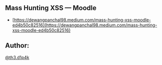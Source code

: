 ## Mass Hunting XSS — Moodle
* [https://dewangpanchal98.medium.com/mass-hunting-xss-moodle-ed4b50c82516](https://dewangpanchal98.medium.com/mass-hunting-xss-moodle-ed4b50c82516)

## Author:
[@th3.d1p4k](https://twitter.com/DipakPanchal05)
